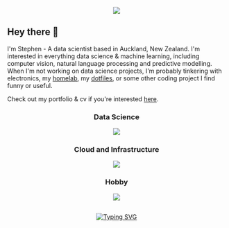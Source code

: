 <p align="center">
    <a href="https://www.stephenhallett.nz" target="_blank" rel="noopener noreferrer">
        <img id="banner" src="https://skillicons.dev/icons?i=arduino,astro,azure,cloudflare,debian,django,docker,electron,fastapi,flask,flutter,git,github,githubactions,html,javascript,latex,linux,markdown,matlab,neovim,nix,nodejs,npm,opencv,postgresql,postman,pytorch,python,r,raspberrypi,react,sqlite,sklearn,tensorflow,terraform,ubuntu,vim,vscode&perline=13" draggable="false">
    </a>
</p>

<h2>Hey there 👋</h2>

I'm Stephen - A data scientist based in Auckland, New Zealand. I'm interested in everything data science & machine learning, including computer vision, natural language processing and predictive modelling. When I'm not working on data science projects, I'm probably tinkering with electronics, my [homelab](https://github.com/Stephen-Hallett/Homelab), my [dotfiles](https://github.com/Stephen-Hallett/dotfiles), or some other coding project I find funny or useful.

Check out my portfolio & cv if you're interested [here](https://www.stephenhallett.nz).

<h3 align="center">Data Science</h3>
<p align="center">
  <a href="https://ieeexplore.ieee.org/document/10794489" target="_blank" rel="noopener noreferrer">
    <img src="https://skillicons.dev/icons?i=python,r,opencv,matlab,pytorch,tensorflow,sklearn&perline=7" />
  </a>
</p>

<h3 align="center">Cloud and Infrastructure</h3>
<p align="center">
  <a href="https://github.com/Stephen-Hallett/ShoppingList" target="_blank" rel="noopener noreferrer">
    <img src="https://skillicons.dev/icons?i=azure,docker,git,githubactions,terraform,cloudflare&perline=5" />
  </a>
</p>

<h3 align="center">Hobby</h3>
<p align="center">
  <a href="https://github.com/Stephen-Hallett/ChristmasLightsClient" target="_blank" rel="noopener noreferrer">
    <img src="https://skillicons.dev/icons?i=arduino,nix,raspberrypi,linux,cloudflare,fastapi,postman&perline=6" />
  </a>
</p>

<h2></h2>

<p align="center">
    <a href="https://git.io/typing-svg">
        <img src="https://readme-typing-svg.herokuapp.com?font=Fira+Code&weight=500&size=50&pause=1000&color=A6DA95&background=494D64&center=true&vCenter=true&width=800&height=100&lines=Data+Science;Computer+Vision;Self+Hosting;Electronics;Software+Engineering" alt="Typing SVG" />
    </a>
</p>
